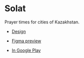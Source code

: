 # Solat

Prayer times for cities of Kazakhstan.

- [Design](https://www.figma.com/file/YIughP3VtxSzaPoLwSIHEx/Solat?node-id=0%3A1)
- [Figma preview](https://www.figma.com/proto/YIughP3VtxSzaPoLwSIHEx/Solat?node-id=1%3A2&scaling=scale-down)

- [In Google Play](https://play.google.com/store/apps/details?id=kz.azan.solat)
